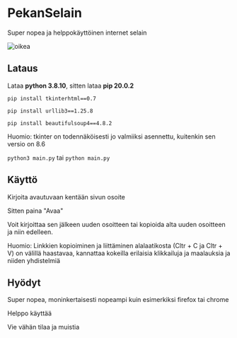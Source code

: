 # PekanSelain
Super nopea ja helppokäyttöinen internet selain

![oikea](https://github.com/pekka1234/PekanSelain/assets/62663286/22bdbfb7-dc40-4d76-8ac7-569ed63c9aa9)

## Lataus
Lataa **python 3.8.10**, sitten lataa **pip 20.0.2**

```pip install tkinterhtml==0.7```

```pip install urllib3==1.25.8```

```pip install beautifulsoup4==4.8.2```

Huomio: tkinter on todennäköisesti jo valmiiksi asennettu, kuitenkin sen versio on 8.6

```python3 main.py``` tai ```python main.py``` 

## Käyttö
Kirjoita avautuvaan kentään sivun osoite

Sitten paina "Avaa"

Voit kirjoittaa sen jälkeen uuden osoitteen tai kopioida alta uuden osoitteen ja niin edelleen.

Huomio: Linkkien kopioiminen ja liittäminen alalaatikosta (Cltr + C ja Cltr + V) on välillä haastavaa, kannattaa kokeilla erilaisia klikkailuja ja maalauksia ja niiden yhdistelmiä

## Hyödyt
Super nopea, moninkertaisesti nopeampi kuin esimerkiksi firefox tai chrome

Helppo käyttää

Vie vähän tilaa ja muistia
